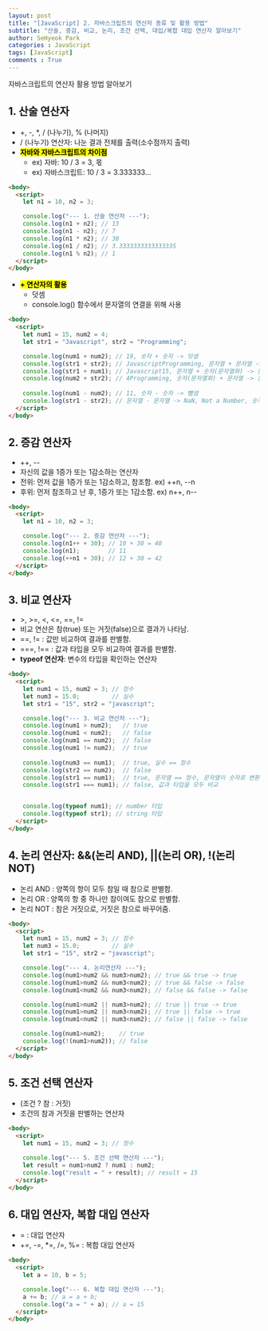 ```yaml
---
layout: post
title: "[JavaScript] 2. 자바스크립트의 연산자 종류 및 활용 방법"
subtitle: "산술, 증감, 비교, 논리, 조건 선택, 대입/복합 대입 연산자 알아보기"
author: SeHyeok Park
categories : JavaScript
tags: [JavaScript]
comments : True
---
```

<div id='preview' class='display-none'>
자바스크립트의 연산자 활용 방법 알아보기
</div>

## 1. 산술 연산자
- +, -, *, / (나누기), % (나머지)
- / (나누기) 연산자: 나눈 결과 전체를 출력(소수점까지 출력)
- **<mark>자바와 자바스크립트의 차이점</mark>**
  - ex) 자바: 10 / 3 = 3, 몫
  - ex) 자바스크립트:  10 / 3 = 3.333333...

```html
<body>
  <script>
    let n1 = 10, n2 = 3;

    console.log("--- 1. 산술 연산자 ---");
    console.log(n1 + n2); // 13
    console.log(n1 - n2); // 7
    console.log(n1 * n2); // 30
    console.log(n1 / n2); // 3.3333333333333335
    console.log(n1 % n2); // 1
  </script>
</body>
```

* **<mark>+ 연산자의 활용</mark>**
  * 덧셈
  * console.log() 함수에서 문자열의 연결을 위해 사용

```html
<body>
  <script>
    let num1 = 15, num2 = 4;
    let str1 = "Javascript", str2 = "Programming";

    console.log(num1 + num2); // 19, 숫자 + 숫자 -> 덧셈
    console.log(str1 + str2); // JavascriptProgramming, 문자열 + 문자열 -> 문자열의 연결
    console.log(str1 + num1); // Javascript15, 문자열 + 숫자(문자열화) -> 문자열로 연결
    console.log(num2 + str2); // 4Programming, 숫자(문자열화) + 문자열 -> 문자열로 연결
    
    console.log(num1 - num2); // 11, 숫자 - 숫자 -> 뺄셈
    console.log(str1 - str2); // 문자열 - 문자열 -> NaN, Not a Number, 숫자로 처리가 불가
  </script>
</body>
```

## 2. 증감 연산자
- ++, \--
- 자신의 값을 1증가 또는 1감소하는 연산자
- 전위: 먼저 값을 1증가 또는 1감소하고, 참조함. ex) ++n, \--n
- 후위: 먼저 참조하고 난 후, 1증가 또는 1감소함. ex) n++, n\--

```html
<body>
  <script>
    let n1 = 10, n2 = 3;

    console.log("--- 2. 증감 연산자 ---");
    console.log(n1++ + 30); // 10 + 30 = 40
    console.log(n1);        // 11
    console.log(++n1 + 30); // 12 + 30 = 42
  </script>
</body>
```

## 3. 비교 연산자
- \>, >=, <, <=, ==, !=
- 비교 연산은 참(true) 또는 거짓(false)으로 결과가 나타남.
- ==, != : 값만 비교하여 결과를 판별함.
- ===, !\== : 값과 타입을 모두 비교하여 결과를 판별함.
- **typeof 연산자**: 변수의 타입을 확인하는 연산자

```html
<body>
  <script>
    let num1 = 15, num2 = 3; // 정수
    let num3 = 15.0;         // 실수
    let str1 = "15", str2 = "javascript";

    console.log("--- 3. 비교 연산자 ---");
    console.log(num1 > num2);   // true
    console.log(num1 < num2);   // false
    console.log(num1 == num2);  // false
    console.log(num1 != num2);  // true
 
    console.log(num3 == num1);  // true, 실수 == 정수
    console.log(str2 == num2);  // false
    console.log(str1 == num1);  // true, 문자열 == 정수, 문자열이 숫자로 변환될 수 있다면, 숫자로 비교함, 값만 비교
    console.log(str1 === num1); // false, 값과 타입을 모두 비교


    console.log(typeof num1); // number 타입
    console.log(typeof str1); // string 타입
  </script>
</body>
```

## 4. 논리 연산자: &&(논리 AND), ||(논리 OR), !(논리 NOT) 
- 논리 AND : 양쪽의 항이 모두 참일 때 참으로 판별함.
- 논리 OR : 양쪽의 항 중 하나만 참이여도 참으로 판별함.
- 논리 NOT : 참은 거짓으로, 거짓은 참으로 바꾸어줌.

```html
<body>
  <script>
    let num1 = 15, num2 = 3; // 정수
    let num3 = 15.0;         // 실수
    let str1 = "15", str2 = "javascript";

    console.log("--- 4. 논리연산자 ---");
    console.log(num1>num2 && num3>num2); // true && true -> true
    console.log(num1>num2 && num3<num2); // true && false -> false
    console.log(num1<num2 && num3<num2); // false && false -> false

    console.log(num1>num2 || num3>num2); // true || true -> true
    console.log(num1>num2 || num3<num2); // true || false -> true
    console.log(num1<num2 || num3<num2); // false || false -> false

    console.log(num1>num2);    // true
    console.log(!(num1>num2)); // false
  </script>
</body>
```

## 5. 조건 선택 연산자
- (조건 ? 참 : 거짓)
- 조건의 참과 거짓을 판별하는 연산자

```html
<body>
  <script>
    let num1 = 15, num2 = 3; // 정수

    console.log("--- 5. 조건 선택 연산자 ---");
    let result = num1>num2 ? num1 : num2;
    console.log("result = " + result); // result = 15
  </script>
</body>
```

## 6. 대입 연산자, 복합 대입 연산자
- = : 대입 연산자
- +=, -=, *=, /=, %= : 복합 대입 연산자

```html
<body>
  <script>
    let a = 10, b = 5;

    console.log("--- 6. 복합 대입 연산자 ---");
    a += b; // a = a + b;
    console.log("a = " + a); // a = 15
  </script>
</body>
```

